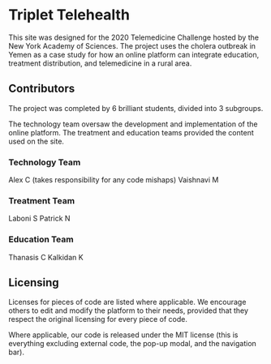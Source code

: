 # Triplet Telehealth
This site was designed for the 2020 Telemedicine Challenge hosted by the New York Academy of Sciences. The project uses the cholera outbreak in Yemen as a case study for how an online platform can integrate education, treatment distribution, and telemedicine in a rural area. 

## Contributors
The project was completed by 6 brilliant students, divided into 3 subgroups.

The technology team oversaw the development and implementation of the online platform. The treatment and education teams provided the content used on the site. 

### Technology Team
Alex C (takes responsibility for any code mishaps)
Vaishnavi M 

### Treatment Team
Laboni S
Patrick N

### Education Team
Thanasis C
Kalkidan K

## Licensing
Licenses for pieces of code are listed where applicable. We encourage others to edit and modify the platform to their needs, provided that they respect the original licensing for every piece of code. 

Where applicable, our code is released under the MIT license (this is everything excluding external code, the pop-up modal, and the navigation bar).
